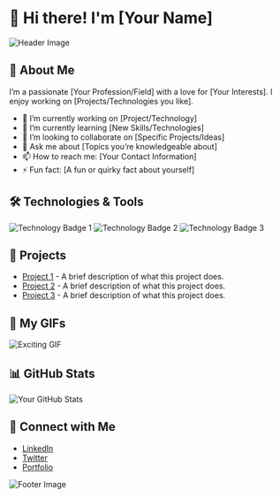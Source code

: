 # 👋 Hi there! I'm [Your Name]

![Header Image](https://link-to-your-image.com/header.jpg)

## 🚀 About Me
I’m a passionate [Your Profession/Field] with a love for [Your Interests]. I enjoy working on [Projects/Technologies you like].

- 🔭 I’m currently working on [Project/Technology]
- 🌱 I’m currently learning [New Skills/Technologies]
- 👯 I’m looking to collaborate on [Specific Projects/Ideas]
- 💬 Ask me about [Topics you’re knowledgeable about]
- 📫 How to reach me: [Your Contact Information]
- ⚡ Fun fact: [A fun or quirky fact about yourself]

## 🛠️ Technologies & Tools
![Technology Badge 1](https://img.shields.io/badge/Technology1-<Color>?style=flat-square&logo=<Logo>&logoColor=white) 
![Technology Badge 2](https://img.shields.io/badge/Technology2-<Color>?style=flat-square&logo=<Logo>&logoColor=white) 
![Technology Badge 3](https://img.shields.io/badge/Technology3-<Color>?style=flat-square&logo=<Logo>&logoColor=white)

## 🌟 Projects
- [Project 1](https://link-to-your-project1.com) - A brief description of what this project does.
- [Project 2](https://link-to-your-project2.com) - A brief description of what this project does.
- [Project 3](https://link-to-your-project3.com) - A brief description of what this project does.

## 🎥 My GIFs
![Exciting GIF](https://media.giphy.com/media/YourGIFLink.gif)

## 📊 GitHub Stats
![Your GitHub Stats](https://github-readme-stats.vercel.app/api?username=YourUsername&show_icons=true&theme=radical)

## 🔗 Connect with Me
- [LinkedIn](https://www.linkedin.com/in/yourprofile)
- [Twitter](https://twitter.com/yourprofile)
- [Portfolio](https://your-portfolio.com)

![Footer Image](https://link-to-your-image.com/footer.jpg)

